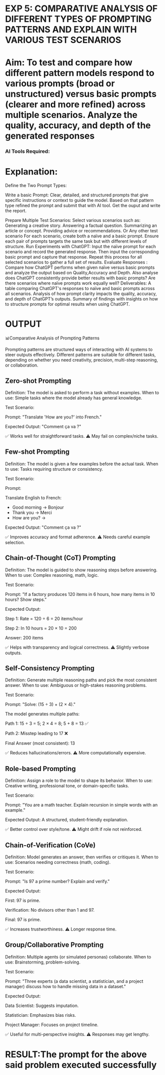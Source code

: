 

# EXP 5: COMPARATIVE ANALYSIS OF DIFFERENT TYPES OF PROMPTING PATTERNS AND EXPLAIN WITH VARIOUS TEST SCENARIOS

# Aim: To test and compare how different pattern models respond to various prompts (broad or unstructured) versus basic prompts (clearer and more refined) across multiple scenarios.  Analyze the quality, accuracy, and depth of the generated responses 

### AI Tools Required: 

# Explanation: 
Define the Two Prompt Types:

Write a basic Prompt: Clear, detailed, and structured prompts that give specific instructions or context to guide the model.
Based on that pattern type refined the prompt and submit that with AI tool.
Get the ouput and write the report.

Prepare Multiple Test Scenarios:
Select various scenarios such as:
Generating a creative story.
Answering a factual question.
Summarizing an article or concept.
Providing advice or recommendations.
Or Any other test scenario
For each scenario, create both a naïve and a basic prompt. Ensure each pair of prompts targets the same task but with different levels of structure.
Run Experiments with ChatGPT:
Input the naïve prompt for each scenario and record the generated response.
Then input the corresponding basic prompt and capture that response.
Repeat this process for all selected scenarios to gather a full set of results.
Evaluate Responses : 
	Compare how ChatGPT performs when given naïve versus basic prompts and analyze the output based on Quality,Accuracy and Depth. Also analyse does ChatGPT consistently provide better results with basic prompts? Are there scenarios where naïve prompts work equally well?
Deliverables:
A table comparing ChatGPT's responses to naïve and basic prompts across all scenarios.
Analysis of how prompt clarity impacts the quality, accuracy, and depth of ChatGPT’s outputs.
Summary of findings with insights on how to structure prompts for optimal results when using ChatGPT.


# OUTPUT
📊Comparative Analysis of Prompting Patterns

Prompting patterns are structured ways of interacting with AI systems to steer outputs effectively. Different patterns are suitable for different tasks, depending on whether you need creativity, precision, multi-step reasoning, or collaboration.
## Zero-shot Prompting

Definition: The model is asked to perform a task without examples.
When to use: Simple tasks where the model already has general knowledge.

Test Scenario:

Prompt: "Translate 'How are you?' into French."

Expected Output: "Comment ça va ?"

✅ Works well for straightforward tasks.
⚠️ May fail on complex/niche tasks.

## Few-shot Prompting

Definition: The model is given a few examples before the actual task.
When to use: Tasks requiring structure or consistency.

Test Scenario:

Prompt:

Translate English to French:
- Good morning → Bonjour
- Thank you → Merci
- How are you? →


Expected Output: "Comment ça va ?"

✅ Improves accuracy and format adherence.
⚠️ Needs careful example selection.

##  Chain-of-Thought (CoT) Prompting

Definition: The model is guided to show reasoning steps before answering.
When to use: Complex reasoning, math, logic.

Test Scenario:

Prompt: "If a factory produces 120 items in 6 hours, how many items in 10 hours? Show steps."

Expected Output:

Step 1: Rate = 120 ÷ 6 = 20 items/hour

Step 2: In 10 hours = 20 × 10 = 200

Answer: 200 items

✅ Helps with transparency and logical correctness.
⚠️ Slightly verbose outputs.

## Self-Consistency Prompting

Definition: Generate multiple reasoning paths and pick the most consistent answer.
When to use: Ambiguous or high-stakes reasoning problems.

Test Scenario:

Prompt: "Solve: (15 ÷ 3) + (2 × 4)."

The model generates multiple paths:

Path 1: 15 ÷ 3 = 5; 2 × 4 = 8; 5 + 8 = 13 ✅

Path 2: Misstep leading to 17 ❌

Final Answer (most consistent): 13

✅ Reduces hallucinations/errors.
⚠️ More computationally expensive.

## Role-based Prompting

Definition: Assign a role to the model to shape its behavior.
When to use: Creative writing, professional tone, or domain-specific tasks.

Test Scenario:

Prompt: "You are a math teacher. Explain recursion in simple words with an example."

Expected Output: A structured, student-friendly explanation.

✅ Better control over style/tone.
⚠️ Might drift if role not reinforced.

## Chain-of-Verification (CoVe)

Definition: Model generates an answer, then verifies or critiques it.
When to use: Scenarios needing correctness (math, coding).

Test Scenario:

Prompt: "Is 97 a prime number? Explain and verify."

Expected Output:

First: 97 is prime.

Verification: No divisors other than 1 and 97.

Final: 97 is prime.

✅ Increases trustworthiness.
⚠️ Longer response time.

## Group/Collaborative Prompting

Definition: Multiple agents (or simulated personas) collaborate.
When to use: Brainstorming, problem-solving.

Test Scenario:

Prompt: "Three experts (a data scientist, a statistician, and a project manager) discuss how to handle missing data in a dataset."

Expected Output:

Data Scientist: Suggests imputation.

Statistician: Emphasizes bias risks.

Project Manager: Focuses on project timeline.

✅ Useful for multi-perspective insights.
⚠️ Responses may get lengthy.

# RESULT:The prompt for the above said problem executed successfully
